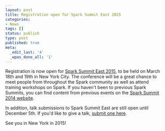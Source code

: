 ```yaml
---
layout: post
title: Registration open for Spark Summit East 2015 
categories:
- News
tags: []
status: publish
type: post
published: true
meta:
  _edit_last: '4'
  _wpas_done_all: '1'
---
```


Registration is now open for <a href="http://spark-summit.org/east">Spark Summit East 2015</a>, to be held on March 18th and 19th in New York City. The conference will be a great chance to meet people from throughout the Spark community as well as attend training workshops on Spark. If you haven't been to previous Spark Summits, you can find content from previous events on the <a href="http://spark-summit.org">Spark Summit 2014 website</a>.

In addition, talk submissions to Spark Summit East are still open until December 5th. If you'd like to give a talk, <a href="http://prevalentdesignevents.com/sparksummit2015/east/speaker/">submit one here</a>.

See you in New York in 2015!
